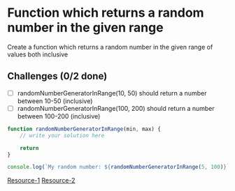 # Function which returns a random number in the given range
Create a function which returns a random number in the given range of values both inclusive

## Challenges (0/2 done)
- [ ] randomNumberGeneratorInRange(10, 50) should return a number between 10-50 (inclusive)
- [ ] randomNumberGeneratorInRange(100, 200) should return a number between 100-200 (inclusive)

```js
function randomNumberGeneratorInRange(min, max) {
	// write your solution here

	return
}

console.log(`My random number: ${randomNumberGeneratorInRange(5, 100)}`)
```

[Resource-1](https://developer.mozilla.org/en-US/docs/Web/JavaScript/Reference/Global_Objects/Math/random)
[Resource-2](https://stackoverflow.com/questions/1527803/generating-random-whole-numbers-in-javascript-in-a-specific-range)
